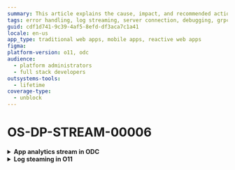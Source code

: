 ```yaml
---
summary: This article explains the cause, impact, and recommended action for an already exists error that occurs while connecting to the destination server.
tags: error handling, log streaming, server connection, debugging, grpc errors
guid: cdf1d741-9c39-4af5-8efd-df3aca7c1a41
locale: en-us
app_type: traditional web apps, mobile apps, reactive web apps
figma:
platform-version: o11, odc
audience:
  - platform administrators
  - full stack developers
outsystems-tools:
  - lifetime
coverage-type:
  - unblock
---
```


# OS-DP-STREAM-00006

<details>
<summary> <strong> App analytics stream in ODC</strong></summary>

## Error message

`There was an 'already exists' response from your destination server.`

## Cause

The error occurs when testing the connection and the destination server responds with a gRPC 6 (Already exists) error.

## Impact

Unable to establish a connection with the destination server. Therefore, observability data isn't streamed to the destination.

## Recommended action

Check if the APM tool works correctly and re-establish the connection.

</details>

<details>
<summary> <strong> Log steaming in O11</strong></summary>

## Error message

`There was an 'already exists' response from your destination server.`

## Cause

The error occurs when testing the connection after [Configuring the log streaming service in LifeTime](https://www.outsystems.com/tk/redirect?g=172ac547-add4-4cc5-9adf-d72fbe379d35) or when checking Log Streaming health and the destination server responds with a gRPC 6 (Already exists) error.

## Impact

Unable to establish a connection with the destination server. Therefore, logs aren't streamed to the destination.

## Recommended action

Check if the APM tool works correctly and re-establish the connection.

</details>
